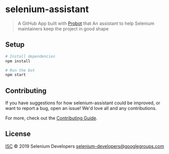 # selenium-assistant

> A GitHub App built with [Probot](https://github.com/probot/probot) that An assistant to help Selenium maintainers keep the project in good shape

## Setup

```sh
# Install dependencies
npm install

# Run the bot
npm start
```

## Contributing

If you have suggestions for how selenium-assistant could be improved, or want to report a bug, open an issue! We'd love all and any contributions.

For more, check out the [Contributing Guide](CONTRIBUTING.md).

## License

[ISC](LICENSE) © 2019 Selenium Developers <selenium-developers@googlegroups.com>

